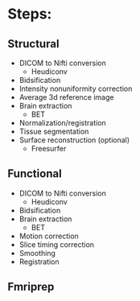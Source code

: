 # Steps:

## Structural

- DICOM to Nifti conversion
  - Heudiconv
- Bidsification
- Intensity nonuniformity correction
- Average 3d reference image
- Brain extraction
  - BET
- Normalization/registration
- Tissue segmentation
- Surface reconstruction (optional)
  - Freesurfer

## Functional

- DICOM to Nifti conversion
  - Heudiconv
- Bidsification
- Brain extraction
  - BET
- Motion correction
- Slice timing correction
- Smoothing
- Registration

## Fmriprep
